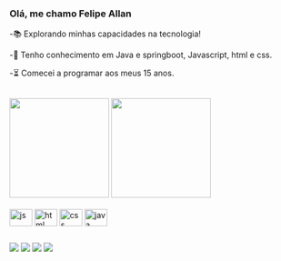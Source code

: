 ### Olá, me chamo Felipe Allan

-📚 Explorando minhas capacidades na tecnologia!

-🧱 Tenho conhecimento em Java e springboot, Javascript, html e css.

-⏳ Comecei a programar aos meus 15 anos.

##

<div>
 <img height=175 src="https://github-readme-stats.vercel.app/api?username=Feallandg&show_icons=true&theme=radical">
 <img height=175 src="https://github-readme-stats.vercel.app/api/top-langs/?username=Feallandg&layout=compact&theme=radical"> 
</div>
<br>
<div class="icon">
  <img align=center alt="js" width=40 height=30 src="https://cdn.jsdelivr.net/gh/devicons/devicon/icons/javascript/javascript-original.svg">
  <img align=center alt="html" width=40 height=30 src="https://cdn.jsdelivr.net/gh/devicons/devicon/icons/html5/html5-original.svg">
  <img align=center alt="css" width=40 height=30 src="https://cdn.jsdelivr.net/gh/devicons/devicon/icons/css3/css3-original.svg">
  <img align=center alt="java" width=40 height=30 src="https://cdn.jsdelivr.net/gh/devicons/devicon/icons/java/java-original.svg">
  
</div>

##

<div class="contato">
  <a href="https://www.linkedin.com/in/felipe-allan-523454211" target="_blank"><img src="https://img.shields.io/badge/LinkedIn-0077B5?style=for-the-badge&logo=linkedin&logoColor=white"></a>
  <a href="https://www.instagram.com/feallan083" target="_blank"><img src="https://img.shields.io/badge/Instagram-E4405F?style=for-the-badge&logo=instagram&logoColor=white"></a>
  <a href="https://www.mail.google.com/felipeallandk@gmail.com" target="_blank"><img src="https://img.shields.io/badge/Gmail-D14836?style=for-the-badge&logo=gmail&logoColor=white"></a>
  <a href="https://feallandg.github.io/portf-lio/" target="_blank"><img src="https://img.shields.io/badge/website-000000?style=for-the-badge&logo=About.me&logoColor=white"></a>
   </div>
 
##


